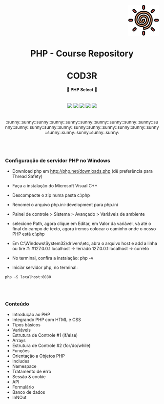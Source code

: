 <div align="right"><img src="https://github.com/lipollis/Imagens-Git/blob/main/sun.png" /></div>
<h1 align="center"> PHP - Course Repository </h1>
<h1 align="center"> COD3R </h1>

<h4 align="center"> 
	🚀  PHP Select  🚀
</h4>
<br>

<div align="center">
  <img src="https://cdn.jsdelivr.net/gh/devicons/devicon/icons/php/php-original.svg" width="70px" />
  <img src="https://cdn.jsdelivr.net/gh/devicons/devicon/icons/html5/html5-original-wordmark.svg" width="70px" />
  <img src="https://cdn.jsdelivr.net/gh/devicons/devicon/icons/css3/css3-original-wordmark.svg" width="70px" />
  <img src="https://cdn.jsdelivr.net/gh/devicons/devicon/icons/javascript/javascript-original.svg" width="70px" />
  <img src="https://cdn.jsdelivr.net/gh/devicons/devicon/icons/bootstrap/bootstrap-original-wordmark.svg" width="70px" />
          


  <br>
  <br>
</div>


<br>
<div align="center">:sunny::sunny::sunny::sunny::sunny::sunny::sunny::sunny::sunny::sunny::sunny::sunny::sunny::sunny::sunny::sunny::sunny::sunny::sunny::sunny::sunny::sunny::sunny::sunny::sunny::sunny:</div>
<br>
<br>

<div align="center">

</div>
<br>

### Configuração de servidor PHP no Windows

- Download php em http://php.net/downloads.php (dê preferência para Thread Safety)
- Faça a instalação do Microsoft Visual C++
- Descompacte o zip numa pasta c:\php
- Renomei o arquivo php.ini-development para php.ini
- Painel de controle > Sistema > Avançado > Variáveis de ambiente
- selecione Path, agora clique em Editar, em Valor da variável, vá até o final do 
  campo de texto, agora iremos colocar o caminho onde o nosso PHP está c:\php
- Em  C:\Windows\System32\drivers\etc, abra o arquivo host e add a linha ou tire #: 
	#127.0.0.1       localhost -> !errado
	127.0.0.1       localhost -> correto

- No terminal, confira a instalação: php -v

- Iniciar servidor php, no terminal:
``` 
php -S localhost:8080 
```

<br><br>

### Conteúdo
- Introdução ao PHP
- Integrando PHP com HTML e CSS
- Tipos básicos
- Variáveis
- Estrutura de Controle #1 (if/else)
- Arrays
- Estrutura de Controle #2 (for/do/while)
- Funções
- Orientação a Objetos PHP
- Includes
- Namespace
- Tratamento de erro
- Sessão & cookie
- API
- Formulário
- Banco de dados
- InNOut
